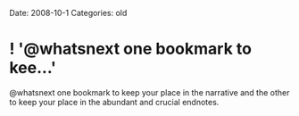 Date: 2008-10-1
Categories: old

# ! '@whatsnext one bookmark to kee...'

@whatsnext one bookmark to keep your place in the narrative and the other to keep your place in the abundant and crucial endnotes.
